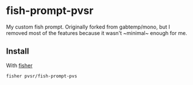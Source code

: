 # fish-prompt-pvsr

My custom fish prompt.
Originally forked from gabtemp/mono,
but I removed most of the features because it wasn't \~minimal\~ enough for me.


## Install

With [fisher]

```fish
fisher pvsr/fish-prompt-pvs
```
[fisher]: https://github.com/jorgebucaran/fisher
